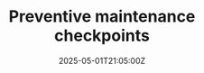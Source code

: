 ---
title: Preventive maintenance checkpoints
linkTitle: Preventive maintenance checkpoints
date: '2025-05-01T21:05:00Z'
weight: 1
description: No content
draft: false
ref: preventive-maintenance-checkpoints
---
